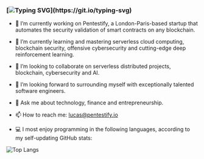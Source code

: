 <!--
***LucasMartinCalderon/LucasMartinCalderon** is a ✨ _special_ ✨ 
repository because its `README.md` (this file) appears on your GitHub profile.

Here are some ideas to get you started with LMC's personal portfolio on 
GitHub README.md, GitHub's newest implementation:

- 🔭 I’m currently working on ...
- 🌱 I’m currently learning ...
- 👯 I’m looking to collaborate on ...
- 🤔 I’m looking for help with ...
- 💬 Ask me about ...
- 📫 How to reach me: ...
- 😄 Pronouns: ...
- ⚡ Fun fact: ...
-->

### [![Typing SVG](https://readme-typing-svg.demolab.com?font=IBM&duration=2500&pause=1000&center=true&width=1000&lines=Hi!+I'm+Lucas+Martin+Calderon%2C+welcome+to+my+GitHub+personal+portfolio!)](https://git.io/typing-svg)

- 🔭 I’m currently working on Pentestify, a London-Paris-based startup 
that automates the security validation of smart contracts on any 
blockchain. 

 - 🌱 I’m currently learning and mastering serverless cloud computing, 
blockchain security, offensive cybersecurity and cutting-edge deep 
reinforcement learning. 

- 👯 I’m looking to collaborate on serverless distributed projects, 
blockchain, cybersecurity and AI.

- 🤔 I’m looking forward to surrounding myself with exceptionally 
talented software engineers.

- 💬 Ask me about technology, finance and entrepreneurship. 

- 📫 How to reach me: lucas@pentestify.io

- 💻 I most enjoy programming in the following languages, according to my 
self-updating GitHub stats: 

<!-- This next line acts as the compact number of programming languages most in use -->
![Top Langs](https://github-readme-stats.vercel.app/api/top-langs/?username=LucasMartinCalderon&layout=compact)

